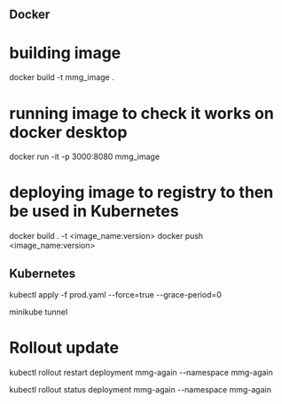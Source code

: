 ## Docker

# building image
docker build -t mmg_image .

# running image to check it works on docker desktop
docker run -it -p 3000:8080 mmg_image

# deploying image to registry to then be used in Kubernetes

docker build . -t <image_name:version>
docker push <image_name:version>

## Kubernetes

kubectl apply -f prod.yaml --force=true --grace-period=0

minikube tunnel

# Rollout update

kubectl rollout restart deployment mmg-again --namespace mmg-again

kubectl rollout status deployment mmg-again --namespace mmg-again 


<!-- kubectl run mmg-pod --image=localhost:5000/mmg_ex5 --port 8080 --namespace=mmg-namespace

curl http://localhost:5000/v2/_catalog

kubectl create namespace ducktales-dev

kubectl port-forward service/ducktales-dev 8100:8100  --namespace=ducktales-dev
curl http://localhost:8101 -->